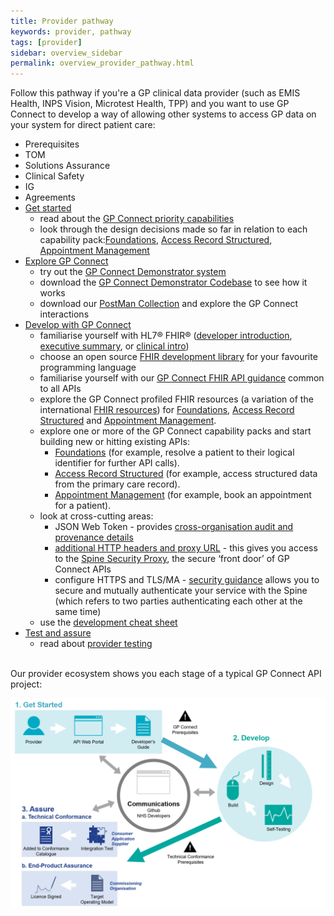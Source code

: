 ```yaml
---
title: Provider pathway
keywords: provider, pathway
tags: [provider]
sidebar: overview_sidebar
permalink: overview_provider_pathway.html
---
```


Follow this pathway if you're a GP clinical data provider (such as EMIS Health, INPS Vision,  Microtest Health, TPP) and you want to use GP Connect to develop a way of allowing other systems to access GP data on your system for direct patient care:
<br/> 

-   Prerequisites
-   TOM
-   Solutions Assurance
-   Clinical Safety
-   IG
-   Agreements
-   [Get started](overview_provider_pathway.html)
    - read about the [GP Connect priority capabilities](overview_priority_capabilities.html)
    - look through the design decisions made so far in relation to each capability pack:[Foundations](foundations_design.html), [Access Record Structured](accessrecord_structured_design.html), [Appointment Management](appointments_design.html)
-   [Explore GP Connect](overview_explore.html)
    - try out the [GP Connect Demonstrator system](system_demonstrator.html)
    - download the [GP Connect Demonstrator Codebase](gpconnect-demonstrator) to see how it works
    - download our [PostMan Collection](system_reference_postman.html) and explore the GP Connect interactions
-   [Develop with GP Connect](overview_development.html)
    - familiarise yourself with HL7® FHIR® ([developer introduction](http://www.hl7.org/implement/standards/fhir/overview-dev.html), [executive summary](http://www.hl7.org/implement/standards/fhir/summary.html), or [clinical intro](http://www.hl7.org/implement/standards/fhir/overview-clinical.html))
    - choose an open source [FHIR development library](development_fhir_open_source_guidance.html) for your favourite programming language
    - familiarise yourself with our [GP Connect FHIR API guidance](development_fhir_api_guidance.html) common to all APIs
    - explore the GP Connect profiled FHIR resources (a variation of the international [FHIR resources](https://www.hl7.org/fhir/STU3/)) for [Foundations](datalibraryfoundation.html), [Access Record Structured](accessrecord_structured_development_resources_overview.html) and [Appointment Management](datalibraryappointment.html).
    - explore one or more of the GP Connect capability packs and start building new or hitting existing APIs:
      - [Foundations](foundations.html) (for example, resolve a patient to their logical identifier for further API calls).
      - [Access Record Structured](accessrecord_structured.html) (for example, access structured data from the primary care record).
      - [Appointment Management](appointments.html) (for example, book an appointment for a patient).
    - look at cross-cutting areas:
      - JSON Web Token - provides [cross-organisation audit and provenance details](integration_cross_organisation_audit_and_provenance.html)
      - [additional HTTP headers and proxy URL]() - this gives you access to the [Spine Security Proxy](integration_spine_security_proxy.html), the secure ‘front door’ of GP Connect APIs
      - configure HTTPS and TLS/MA - [security guidance](development_api_security_guidance.html) allows you to secure and mutually authenticate your service with the Spine (which refers to two parties authenticating each other at the same time)
    - use the [development cheat sheet](development_deliverables.html)
-   [Test and assure](overview_test_and_assurance.html)     
    - read about [provider testing](testing_api_provider_testing.html)

<br/> 
Our provider ecosystem shows you each stage of a typical GP Connect API project:

![Img](images/overview/API_Ecosystem_Diagram_Provider.png)
